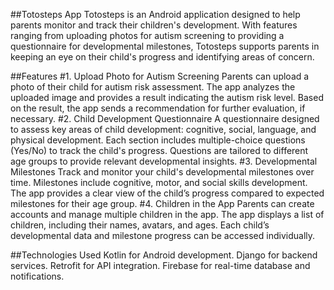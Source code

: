 ##Totosteps App
Totosteps is an Android application designed to help parents monitor and track their children's development. With features ranging from uploading photos for autism screening to providing a questionnaire for developmental milestones, Totosteps supports parents in keeping an eye on their child's progress and identifying areas of concern.

##Features
#1. Upload Photo for Autism Screening
Parents can upload a photo of their child for autism risk assessment.
The app analyzes the uploaded image and provides a result indicating the autism risk level.
Based on the result, the app sends a recommendation for further evaluation, if necessary.
#2. Child Development Questionnaire
A questionnaire designed to assess key areas of child development: cognitive, social, language, and physical development.
Each section includes multiple-choice questions (Yes/No) to track the child's progress.
Questions are tailored to different age groups to provide relevant developmental insights.
#3. Developmental Milestones
Track and monitor your child's developmental milestones over time.
Milestones include cognitive, motor, and social skills development.
The app provides a clear view of the child’s progress compared to expected milestones for their age group.
#4. Children in the App
Parents can create accounts and manage multiple children in the app.
The app displays a list of children, including their names, avatars, and ages.
Each child’s developmental data and milestone progress can be accessed individually.

##Technologies Used
Kotlin for Android development.
Django for backend services.
Retrofit for API integration.
Firebase for real-time database and notifications.
